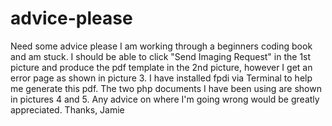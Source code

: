 # advice-please
Need some advice please
I am working through a beginners coding book and am stuck. 
I should be able to click "Send Imaging Request" in the 1st picture and produce the pdf template in the 2nd picture, however I get an error page as shown in picture 3.
I have installed fpdi via Terminal to help me generate this pdf.
The two php documents I have been using are shown in pictures 4 and 5.
Any advice on where I'm going wrong would be greatly appreciated.
Thanks,
Jamie
